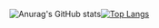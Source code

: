 ![Anurag's GitHub stats](https://github-readme-stats.vercel.app/api?username=cchao123&&hide=contribs,prs&bg_color=30,e96443,904e95&title_color=fff&text_color=fff)[![Top Langs](https://github-readme-stats.vercel.app/api/top-langs/?username=cchao123&layout=compact)](https://github.com/anuraghazra/github-readme-stats)
